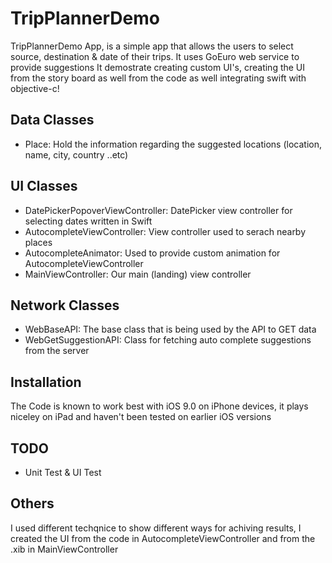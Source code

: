 # TripPlannerDemo

TripPlannerDemo  App, is a simple app that allows the users to select source, destination & date of their trips. It uses GoEuro web service to provide suggestions
It demostrate creating custom UI's, creating the UI from the story board as well from the code as well integrating swift with objective-c!

## Data Classes

- Place: Hold the information regarding the suggested locations (location, name, city, country ..etc)

## UI Classes

- DatePickerPopoverViewController: DatePicker view controller for selecting dates written in Swift
- AutocompleteViewController: View controller used to serach nearby places
- AutocompleteAnimator: Used to provide custom animation for AutocompleteViewController
- MainViewController: Our main (landing) view controller

## Network Classes
- WebBaseAPI: The base class that is being used by the API to GET data
- WebGetSuggestionAPI: Class for fetching auto complete suggestions from the server

## Installation

The Code is known to work best with iOS 9.0 on iPhone devices, it plays niceley on iPad and haven't been tested on earlier iOS versions

## TODO

- Unit Test & UI Test

## Others

I used different techqnice to show different ways for achiving results, I created the UI from the code in AutocompleteViewController and from the .xib in MainViewController
